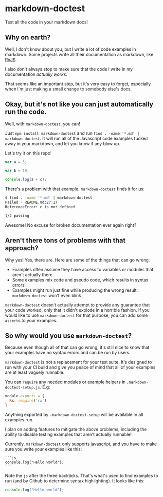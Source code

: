# markdown-doctest
Test all the code in your markdown docs!

Why on earth?
---

Well, I don't know about you, but I write a lot of code examples in markdown. Some projects write all their documentation as markdown, like [RxJS](https://github.com/Reactive-Extensions/RxJS).

I also don't always stop to make sure that the code I write in my documentation *actually works*.

That seems like an important step, but it's very easy to forget, especially when I'm just making a small change to somebody else's docs.

Okay, but it's not like you can just automatically run the code.
---

Well, with `markdown-doctest`, you can!

Just `npm install markdown-doctest` and run `find . -name '*.md' | markdown-doctest`. It will run all of the Javascript code examples tucked away in your markdown, and let you know if any blow up.

Let's try it on this repo!

```js
var a = 5;

var b = 10;

console.log(a + c);
```

There's a problem with that example. `markdown-doctest` finds it for us:

```bash
$ find . -name '*.md' | markdown-doctest
Failed - README.md:27:17
ReferenceError: c is not defined

1/2 passing
```

Awesome! No excuse for broken documentation ever again right?

Aren't there tons of problems with that approach?
---

Why yes! Yes, there are. Here are some of the things that can go wrong:

 * Examples often assume they have access to variables or modules that aren't actually there
 * Some examples mix code and pseudo code, which results in syntax errors!
 * Examples might run just fine while producing the wrong result. `markdown-doctest` won't even blink

`markdown-doctest` doesn't actually attempt to provide any guarantee that your code worked, only that it didn't explode in a horrible fashion. If you would like to use `markdown-doctest` for that purpose, you can add some `assert`s to your examples.

So why would you use `markdown-doctest`?
---

Because even though all of that can go wrong, it's still nice to know that your examples have no syntax errors and can be run by users.

`markdown-doctest` is not a replacement for your test suite. It's designed to run with your CI build and give you peace of mind that all of your examples are at least vaguely runnable.

You can `require` any needed modules or example helpers in `.markdown-doctest-setup.js`. E.g:

```js
module.exports = {
  Rx: require('rx')
}
```

Anything exported by `.markdown-doctest-setup` will be available in all examples run.

I plan on adding features to mitigate the above problems, including the ability to disable testing examples that aren't actually runnable!

Currently, `markdown-doctest` only supports javascript, and you have to make sure you write your examples like this:


    ```js
    console.log("Hello world");
    ```


Note the `js` after the three backticks. That's what's used to find examples to run (and by Github to determine syntax highlighting). It looks like this:

```js
console.log("Hello world");
```
